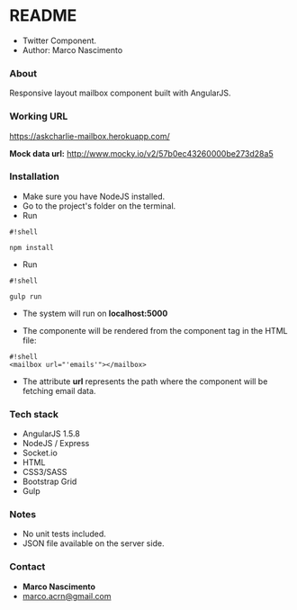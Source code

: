 # README #

* Twitter Component.
* Author: Marco Nascimento

### About ###
Responsive layout mailbox component built with AngularJS.

### Working URL ###
https://askcharlie-mailbox.herokuapp.com/

**Mock data url:** http://www.mocky.io/v2/57b0ec43260000be273d28a5

### Installation ###

* Make sure you have NodeJS installed.
* Go to the project's folder on the terminal.
* Run 
```
#!shell

npm install
```
* Run 
```
#!shell

gulp run
```
* The system will run on **localhost:5000**

* The componente will be rendered from the component tag in the HTML file:

```
#!shell
<mailbox url="'emails'"></mailbox>

```

* The attribute **url** represents the path where the component will be fetching email data.



### Tech stack ###

* AngularJS 1.5.8
* NodeJS / Express
* Socket.io
* HTML
* CSS3/SASS
* Bootstrap Grid
* Gulp

### Notes ###

* No unit tests included.
* JSON file available on the server side.

### Contact ###

* **Marco Nascimento**
* marco.acrn@gmail.com